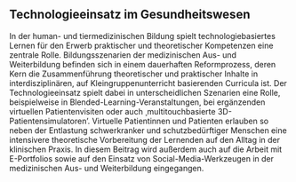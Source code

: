 <!-- filename: 00_Human-_und_Tiermedizin.md -->
<!-- title: Human- und Tiermedizin -->

<!-- tags: #medizin,#spezial,#fachgegenstand -->
<!-- authors: Kai Sostmann, Jacqueline Henning, Jan Ehlers -->

## Technologieeinsatz im Gesundheitswesen

In der human- und tiermedizinischen Bildung spielt technologiebasiertes Lernen für den Erwerb praktischer und theoretischer Kompetenzen eine zentrale Rolle. Bildungsszenarien der medizinischen Aus- und Weiterbildung befinden sich in einem dauerhaften Reformprozess, deren Kern die Zusammenführung theoretischer und praktischer Inhalte in interdisziplinären, auf Kleingruppenunterricht basierenden Curricula ist. Der Technologieeinsatz spielt dabei in unterscheidlichen Szenarien eine Rolle, beispielweise in Blended-Learning-Veranstaltungen, bei ergänzenden virtuellen Patientenvisiten oder auch ¸multitouchbasierte 3D-Patientensimulatoren’. Virtuelle Patientinnen und Patienten erlauben so neben der Entlastung schwerkranker und schutzbedürftiger Menschen eine intensivere theoretische Vorbereitung der Lernenden auf den Alltag in der klinischen Praxis. In diesem Beitrag wird außerdem auch auf die Arbeit mit E-Portfolios sowie auf den Einsatz von Social-Media-Werkzeugen in der medizinischen Aus- und Weiterbildung eingegangen.

